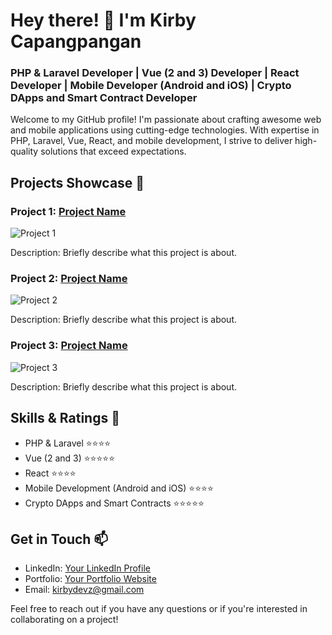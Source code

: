 # Hey there! 👋 I'm Kirby Capangpangan

### PHP & Laravel Developer | Vue (2 and 3) Developer | React Developer | Mobile Developer (Android and iOS) | Crypto DApps and Smart Contract Developer

Welcome to my GitHub profile! I'm passionate about crafting awesome web and mobile applications using cutting-edge technologies. With expertise in PHP, Laravel, Vue, React, and mobile development, I strive to deliver high-quality solutions that exceed expectations.

## Projects Showcase 🚀

### Project 1: [Project Name](link-to-project)
![Project 1](project-1-placeholder-image-url)

Description: Briefly describe what this project is about.

### Project 2: [Project Name](link-to-project)
![Project 2](project-2-placeholder-image-url)

Description: Briefly describe what this project is about.

### Project 3: [Project Name](link-to-project)
![Project 3](project-3-placeholder-image-url)

Description: Briefly describe what this project is about.

## Skills & Ratings 🌟

- PHP & Laravel ⭐️⭐️⭐️⭐️
- Vue (2 and 3) ⭐️⭐️⭐️⭐️⭐️
- React ⭐️⭐️⭐️⭐️
- Mobile Development (Android and iOS) ⭐️⭐️⭐️⭐️
- Crypto DApps and Smart Contracts ⭐️⭐️⭐️⭐️⭐️

## Get in Touch 📫

- LinkedIn: [Your LinkedIn Profile](link-to-linkedin)
- Portfolio: [Your Portfolio Website](link-to-portfolio)
- Email: kirbydevz@gmail.com

Feel free to reach out if you have any questions or if you're interested in collaborating on a project!

